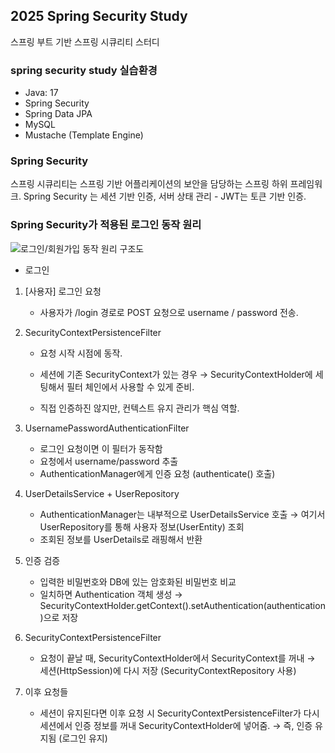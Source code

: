 ## 2025 Spring Security Study
스프링 부트 기반 스프링 시큐리티 스터디
### spring security study 실습환경
- Java: 17
- Spring Security
- Spring Data JPA
- MySQL
- Mustache (Template Engine)


### Spring Security 
스프링 시큐리티는 스프링 기반 어플리케이션의 보안을 담당하는 스프링 하위 프레임워크.
Spring Security 는 세션 기반 인증, 서버 상태 관리 - JWT는 토큰 기반 인증. 


### Spring Security가 적용된 로그인 동작 원리
![로그인/회원가입 동작 원리 구조도](https://github.com/user-attachments/assets/a85a04cd-99fe-48d0-a67f-062e3d6b915b)

- 로그인 
1. [사용자] 로그인 요청
	- 사용자가 /login 경로로 POST 요청으로 username / password 전송.

2. SecurityContextPersistenceFilter
	- 요청 시작 시점에 동작.
    - 세션에 기존 SecurityContext가 있는 경우 → SecurityContextHolder에 세팅해서 필터 체인에서 사용할 수 있게 준비.

    - 직접 인증하진 않지만, 컨텍스트 유지 관리가 핵심 역할.

3. UsernamePasswordAuthenticationFilter
	- 로그인 요청이면 이 필터가 동작함
	- 요청에서 username/password 추출
	- AuthenticationManager에게 인증 요청 (authenticate() 호출)

4. UserDetailsService + UserRepository
	- AuthenticationManager는 내부적으로 UserDetailsService 호출
	→ 여기서 UserRepository를 통해 사용자 정보(UserEntity) 조회
	- 조회된 정보를 UserDetails로 래핑해서 반환

5. 인증 검증
	- 입력한 비밀번호와 DB에 있는 암호화된 비밀번호 비교
	- 일치하면 Authentication 객체 생성
	→ SecurityContextHolder.getContext().setAuthentication(authentication)으로 저장

6. SecurityContextPersistenceFilter
	- 요청이 끝날 때, SecurityContextHolder에서 SecurityContext를 꺼내
	→ 세션(HttpSession)에 다시 저장 (SecurityContextRepository 사용)

7. 이후 요청들
	- 세션이 유지된다면 이후 요청 시 SecurityContextPersistenceFilter가 다시 세션에서 인증 정보를 꺼내 SecurityContextHolder에 넣어줌.
	→ 즉, 인증 유지됨 (로그인 유지)
